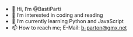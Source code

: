 - 👋 Hi, I’m @BastiParti
- 👀 I’m interested in coding and reading
- 🌱 I’m currently learning Python and JavaScript
- 📫 How to reach me; E-Mail: b-parton@gmx.net

<!---
BastiParti/BastiParti is a ✨ special ✨ repository because its `README.md` (this file) appears on your GitHub profile.
You can click the Preview link to take a look at your changes.
--->
